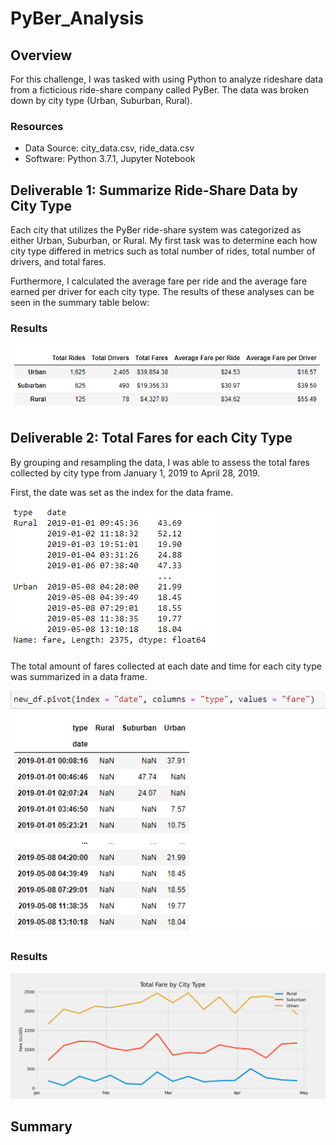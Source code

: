 # PyBer_Analysis

## Overview
For this challenge, I was tasked with using Python to analyze rideshare data from a ficticious ride-share company called PyBer. The data was broken down by city type (Urban, Suburban, Rural). 

### Resources
 * Data Source: city_data.csv, ride_data.csv
 * Software: Python 3.7.1, Jupyter Notebook 

## Deliverable 1: Summarize Ride-Share Data by City Type
Each city that utilizes the PyBer ride-share system was categorized as either Urban, Suburban, or Rural. My first task was to determine each how city type differed in metrics such as total number of rides, total number of drivers, and total fares. 

Furthermore, I calculated the average fare per ride and the average fare earned per driver for each city type. The results of these analyses can be seen in the summary table below:

### Results
![Rideshare DataFrame](https://github.com/CSoldo1/PyBer_Analysis/blob/main/PyBer_Summary_Dataframe.PNG)

## Deliverable 2: Total Fares for each City Type
By grouping and resampling the data, I was able to assess the total fares collected by city type from January 1, 2019 to April 28, 2019. 

First, the date was set as the index for the data frame. 

![Date as the index](https://github.com/CSoldo1/PyBer_Analysis/blob/main/Del_2.1.PNG)

The total amount of fares collected at each date and time for each city type was summarized in a data frame. 

![Data Frame 2](https://github.com/CSoldo1/PyBer_Analysis/blob/main/Del_2.2.PNG)

### Results

![Total Fares by City Type](https://github.com/CSoldo1/PyBer_Analysis/blob/main/PyBer_fare_summary.png)

## Summary
